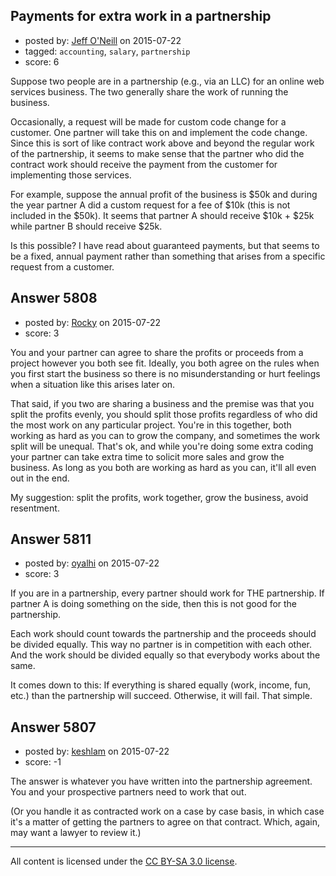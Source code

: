 ## Payments for extra work in a partnership

- posted by: [Jeff O'Neill](https://stackexchange.com/users/46273/jeff-o-neill) on 2015-07-22
- tagged: `accounting`, `salary`, `partnership`
- score: 6

Suppose two people are in a partnership (e.g., via an LLC) for an online web services business. The two generally share the work of running the business.

Occasionally, a request will be made for custom code change for a customer.  One partner will take this on and implement the code change.  Since this is sort of like contract work above and beyond the regular work of the partnership, it seems to make sense that the partner who did the contract work should receive the payment from the customer for implementing those services.

For example, suppose the annual profit of the business is $50k and during the year partner A did a custom request for a fee of $10k (this is not included in the $50k).  It seems that partner A should receive $10k + $25k while partner B should receive $25k.

Is this possible?  I have read about guaranteed payments, but that seems to be a fixed, annual payment rather than something that arises from a specific request from a customer.


## Answer 5808

- posted by: [Rocky](https://stackexchange.com/users/4448541/rocky) on 2015-07-22
- score: 3

You and your partner can agree to share the profits or proceeds from a project however you both see fit. Ideally, you both agree on the rules when you first start the business so there is no misunderstanding or hurt feelings when a situation like this arises later on.

That said, if you two are sharing a business and the premise was that you split the profits evenly, you should split those profits regardless of who did the most work on any particular project. You're in this together, both working as hard as you can to grow the company, and sometimes the work split will be unequal. That's ok, and while you're doing some extra coding your partner can take extra time to solicit more sales and grow the business. As long as you both are working as hard as you can, it'll all even out in the end.

My suggestion: split the profits, work together, grow the business, avoid resentment.


## Answer 5811

- posted by: [oyalhi](https://stackexchange.com/users/5630238/oyalhi) on 2015-07-22
- score: 3

If you are in a partnership, every partner should work for THE partnership.  If partner A is doing something on the side, then this is not good for the partnership. 

Each work should count towards the partnership and the proceeds should be divided equally.  This way no partner is in competition with each other. And the work should be divided equally so that everybody works about the same. 

It comes down to this: If everything is shared equally (work, income, fun, etc.) than the partnership will succeed. Otherwise, it will fail. That simple.


## Answer 5807

- posted by: [keshlam](https://stackexchange.com/users/3768354/keshlam) on 2015-07-22
- score: -1

The answer is whatever you have written into the partnership agreement. You and your prospective partners need to work that out.

(Or you handle it as contracted work on a case by case basis, in which case it's a matter of getting the partners to agree on that contract. Which, again, may want a lawyer to review it.)



---

All content is licensed under the [CC BY-SA 3.0 license](https://creativecommons.org/licenses/by-sa/3.0/).
